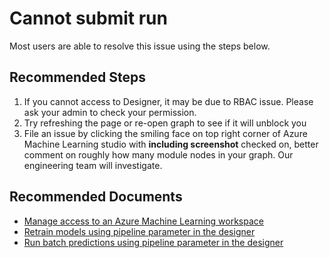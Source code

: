 <properties
	pageTitle="Cannot submit run"
	description="Cannot submit run"
	infoBubbleText="Cannot submit run"
	service="microsoft.machinelearning"
	resource="designer"
	authors="likebupt"
	ms.author="keli19"
	articleId="machinelearning-designer-cannotsubmitrun"
	selfHelpType="generic"
	supportTopicIds="32690869"
	productPesIds="16644"
	cloudEnvironments="public, fairfax, mooncake, usnat, ussec"
	ownershipId="AzureML_AzureMachineLearningServices"
/>

# Cannot submit run

Most users are able to resolve this issue using the steps below.

## **Recommended Steps**

1. If you cannot access to Designer, it may be due to RBAC issue. Please ask your admin to check your permission.
1. Try refreshing the page or re-open graph to see if it will unblock you
1. File an issue by clicking the smiling face on top right corner of Azure Machine Learning studio with **including screenshot** checked on, better comment on roughly how many module nodes in your graph. Our engineering team will investigate.

## **Recommended Documents**

* [Manage access to an Azure Machine Learning workspace](https://docs.microsoft.com/azure/machine-learning/how-to-assign-roles)
* [Retrain models using pipeline parameter in the designer](https://docs.microsoft.com/azure/machine-learning/how-to-retrain-designer)
* [Run batch predictions using pipeline parameter in the designer](https://docs.microsoft.com/azure/machine-learning/how-to-run-batch-predictions-designer)
